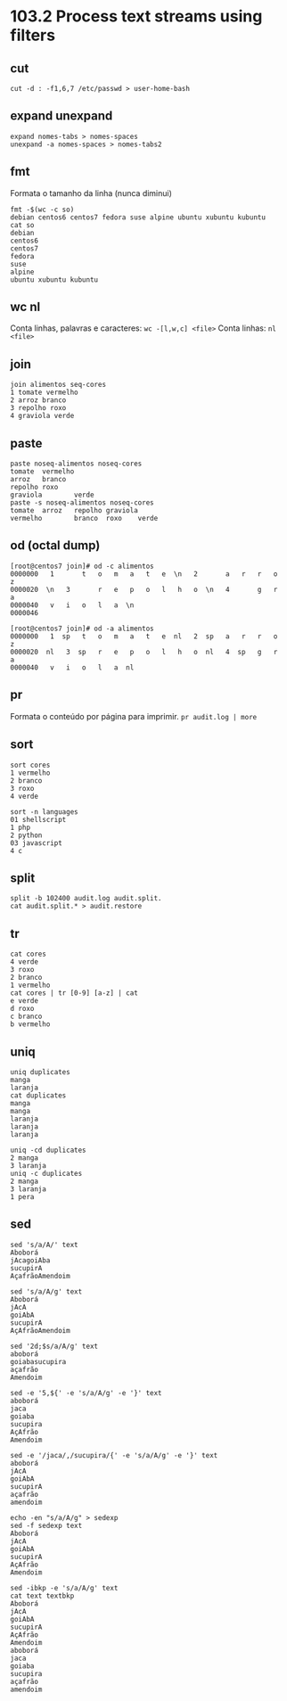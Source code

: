 # 103.2 Process text streams using filters

## cut

`cut -d : -f1,6,7 /etc/passwd > user-home-bash`

## expand unexpand

```
expand nomes-tabs > nomes-spaces
unexpand -a nomes-spaces > nomes-tabs2
```

## fmt

Formata o tamanho da linha (nunca diminui)

```
fmt -$(wc -c so)
debian centos6 centos7 fedora suse alpine ubuntu xubuntu kubuntu
cat so
debian
centos6
centos7
fedora
suse
alpine
ubuntu xubuntu kubuntu
```

## wc nl

Conta linhas, palavras e caracteres: `wc -[l,w,c] <file>`
Conta linhas: `nl <file>`

## join

```
join alimentos seq-cores
1 tomate vermelho
2 arroz branco
3 repolho roxo
4 graviola verde
```


## paste

```
paste noseq-alimentos noseq-cores
tomate  vermelho
arroz   branco
repolho roxo
graviola        verde
paste -s noseq-alimentos noseq-cores
tomate  arroz   repolho graviola
vermelho        branco  roxo    verde
```

## od (octal dump)

```
[root@centos7 join]# od -c alimentos
0000000   1       t   o   m   a   t   e  \n   2       a   r   r   o   z
0000020  \n   3       r   e   p   o   l   h   o  \n   4       g   r   a
0000040   v   i   o   l   a  \n
0000046

[root@centos7 join]# od -a alimentos
0000000   1  sp   t   o   m   a   t   e  nl   2  sp   a   r   r   o   z
0000020  nl   3  sp   r   e   p   o   l   h   o  nl   4  sp   g   r   a
0000040   v   i   o   l   a  nl
```

## pr

Formata o conteúdo por página para imprimir.
`pr audit.log | more`

## sort

```
sort cores
1 vermelho
2 branco
3 roxo
4 verde

sort -n languages
01 shellscript
1 php
2 python
03 javascript
4 c
```

## split

```
split -b 102400 audit.log audit.split.
cat audit.split.* > audit.restore
```

## tr

```
cat cores
4 verde
3 roxo
2 branco
1 vermelho
cat cores | tr [0-9] [a-z] | cat
e verde
d roxo
c branco
b vermelho
```

## uniq

```
uniq duplicates
manga
laranja
cat duplicates
manga
manga
laranja
laranja
laranja

uniq -cd duplicates
2 manga
3 laranja
uniq -c duplicates
2 manga
3 laranja
1 pera
```
## sed

```
sed 's/a/A/' text
Aboborá
jAcagoiAba
sucupirA
AçafrãoAmendoim

sed 's/a/A/g' text
Aboborá
jAcA
goiAbA
sucupirA
AçAfrãoAmendoim

sed '2d;$s/a/A/g' text
aboborá
goiabasucupira
açafrão
Amendoim

sed -e '5,${' -e 's/a/A/g' -e '}' text
aboborá
jaca
goiaba
sucupira
AçAfrão
Amendoim

sed -e '/jaca/,/sucupira/{' -e 's/a/A/g' -e '}' text
aboborá
jAcA
goiAbA
sucupirA
açafrão
amendoim

echo -en "s/a/A/g" > sedexp
sed -f sedexp text
Aboborá
jAcA
goiAbA
sucupirA
AçAfrão
Amendoim

sed -ibkp -e 's/a/A/g' text
cat text textbkp
Aboborá
jAcA
goiAbA
sucupirA
AçAfrão
Amendoim
aboborá
jaca
goiaba
sucupira
açafrão
amendoim
```
